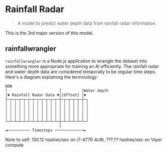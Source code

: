 # Rainfall Radar

> A model to predict water depth data from rainfall radar information.

This is the 3rd major version of this model.





## rainfallwrangler
`rainfallwrangler` is a Node.js application to wrangle the dataset into something more appropriate for training an AI efficiently. The rainfall radar and water depth data are considered temporally to be regular time steps. Here's a diagram explaining the terminology:

```
NOW
│                       │         │Water depth
│▼ Rainfall Radar Data ▼│[Offset] │▼
├─┬─┬─┬─┬─┬─┬─┬─┬─┬─┬─┬─┼─┬─┬─┬─┬─┼─┐
│ │ │ │ │ │ │ │ │ │ │ │ │ │ │ │ │ │ │
│ │ │ │ │ │ │ │ │ │ │ │ │ │ │ │ │ │ │
│ │ │ │ │ │ │ │ │ │ │ │ │ │ │ │ │ │ │
│ │ │ │ │ │ │ │ │ │ │ │ │ │ │ │ │ │ │
└─┴─┴─┴─┴─┴─┴─┴─┴─┴─┴─┴─┼─┴─┴─┴─┴─┴─┘
                        │
◄────────── Timesteps ─────────────►
```

Note to self: 150.12 hashes/sec on i7-4770 4c8t, ???.?? hashes/sec on Viper compute